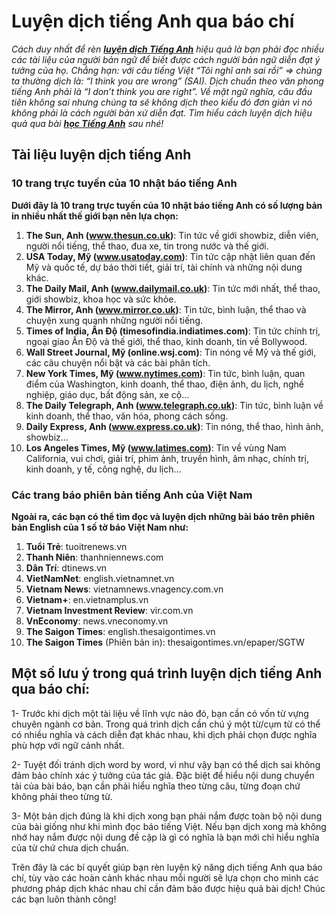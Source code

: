 # Luyện dịch tiếng Anh qua báo chí

_Cách duy nhất để rèn [**luyện dịch Tiếng Anh**](https://jaxtina.com/luyen-dich-tieng-anh-qua-bao-chi/) hiệu quả là bạn phải đọc nhiều các tài liệu của người bản ngữ để biết được cách người bản ngữ diễn đạt ý tưởng của họ. Chẳng hạn: với câu tiếng Việt “Tôi nghĩ anh sai rồi” => chúng ta thường dịch là: “I think you are wrong” (SAI). Dịch chuẩn theo văn phong tiếng Anh phải là “I don’t think you are right”. Về mặt ngữ nghĩa, câu đầu tiên không sai nhưng chúng ta sẽ không dịch theo kiểu đó đơn giản vì nó không phải là cách người bản xứ diễn đạt. Tìm hiểu cách luyện dịch hiệu quả qua bài [**học Tiếng Anh**](https://jaxtina.com/hoc-tieng-anh-co-ban/) sau nhé!_
## Tài liệu luyện dịch tiếng Anh

### **10 trang trực tuyến của 10 nhật báo tiếng Anh**

**Dưới đây là 10 trang trực tuyến của 10 nhật báo tiếng Anh có số lượng bản in nhiều nhất thế giới bạn nên lựa chọn:**

1. **The Sun, Anh (www.thesun.co.uk)**: Tin tức về giới showbiz, diễn viên, người nổi tiếng, thể thao, đua xe, tin trong nước và thế giới.
2. **USA Today, Mỹ (www.usatoday.com)**: Tin tức cập nhật liên quan đến Mỹ và quốc tế, dự báo thời tiết, giải trí, tài chính và những nội dung khác.
3. **The Daily Mail, Anh (www.dailymail.co.uk)**: Tin tức mới nhất, thể thao, giới showbiz, khoa học và sức khỏe.
4. **The Mirror, Anh (www.mirror.co.uk)**: Tin tức, bình luận, thể thao và chuyện xung quanh những người nổi tiếng.
5. **Times of India, Ấn Độ (timesofindia.indiatimes.com)**: Tin tức chính trị, ngoại giao Ấn Độ và thế giới, thể thao, kinh doanh, tin về Bollywood.
6. **Wall Street Journal, Mỹ (online.wsj.com)**: Tin nóng về Mỹ và thế giới, các câu chuyện nổi bật và các bài phân tích.
7. **New York Times, Mỹ (www.nytimes.com)**: Tin tức, bình luận, quan điểm của Washington, kinh doanh, thể thao, điện ảnh, du lịch, nghề nghiệp, giáo dục, bất động sản, xe cộ…
8. **The Daily Telegraph, Anh (www.telegraph.co.uk)**: Tin tức, bình luận về kinh doanh, thể thao, văn hóa, phong cách sống.
9. **Daily Express, Anh (www.express.co.uk)**: Tin nóng, thể thao, hình ảnh, showbiz…
10. **Los Angeles Times, Mỹ (www.latimes.com)**: Tin về vùng Nam California, vui chơi, giải trí, phim ảnh, truyền hình, âm nhạc, chính trị, kinh doanh, y tế, công nghệ, du lịch…

### Các trang báo phiên bản tiếng Anh của Việt Nam

**Ngoài ra, các bạn có thể tìm đọc và luyện dịch những bài báo trên phiên bản English của 1 số tờ báo Việt Nam như:**

1. **Tuổi Trẻ**: tuoitrenews.vn
2. **Thanh Niên**: thanhniennews.com
3. **Dân Trí**: dtinews.vn
4. **VietNamNet**: english.vietnamnet.vn
5. **Vietnam News**: vietnamnews.vnagency.com.vn
6. **Vietnam+**: en.vietnamplus.vn
7. **Vietnam Investment Review**: vir.com.vn
8. **VnEconomy**: news.vneconomy.vn
9. **The Saigon Times**: english.thesaigontimes.vn
10. **The Saigon Times** (Phiên bản in): thesaigontimes.vn/epaper/SGTW


## **Một số lưu ý trong quá trình luyện dịch tiếng Anh qua báo chí:**

1- Trước khi dịch một tài liệu về lĩnh vực nào đó, bạn cần có vốn từ vựng chuyên ngành cơ bản. Trong quá trình dịch cần chú ý một từ/cụm từ có thể có nhiều nghĩa và cách diễn đạt khác nhau, khi dịch phải chọn được nghĩa phù hợp với ngữ cảnh nhất.

2- Tuyệt đối tránh dịch word by word, vì như vậy bạn có thể dịch sai không đảm bảo chính xác ý tưởng của tác giả. Đặc biệt để hiểu nội dung chuyển tải của bài báo, bạn cần phải hiểu nghĩa theo từng câu, từng đoạn chứ không phải theo từng từ.

3- Một bản dịch đúng là khi dịch xong bạn phải nắm được toàn bộ nội dung của bài giống như khi mình đọc báo tiếng Việt. Nếu bạn dịch xong mà không nhớ hay nắm được nội dung đề cập là gì có nghĩa là bạn mới chỉ hiểu nghĩa của từ chứ chưa dịch chuẩn.


Trên đây là các bí quyết giúp bạn rèn luyện kỹ năng dịch tiếng Anh qua báo chí, tùy vào các hoàn cảnh khác nhau mỗi người sẽ lựa chọn cho mình các phương pháp dịch khác nhau chỉ cần đảm bảo được hiệu quả bài dịch! Chúc các bạn luôn thành công!